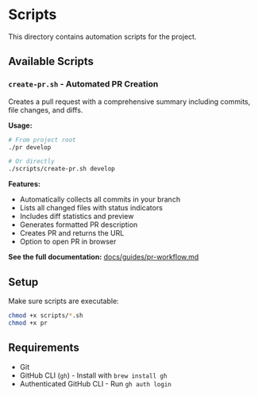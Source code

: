 # Scripts

This directory contains automation scripts for the project.

## Available Scripts

### `create-pr.sh` - Automated PR Creation

Creates a pull request with a comprehensive summary including commits, file changes, and diffs.

**Usage:**
```bash
# From project root
./pr develop

# Or directly
./scripts/create-pr.sh develop
```

**Features:**
- Automatically collects all commits in your branch
- Lists all changed files with status indicators
- Includes diff statistics and preview
- Generates formatted PR description
- Creates PR and returns the URL
- Option to open PR in browser

**See the full documentation:** [docs/guides/pr-workflow.md](../docs/guides/pr-workflow.md)

## Setup

Make sure scripts are executable:
```bash
chmod +x scripts/*.sh
chmod +x pr
```

## Requirements

- Git
- GitHub CLI (`gh`) - Install with `brew install gh`
- Authenticated GitHub CLI - Run `gh auth login`

